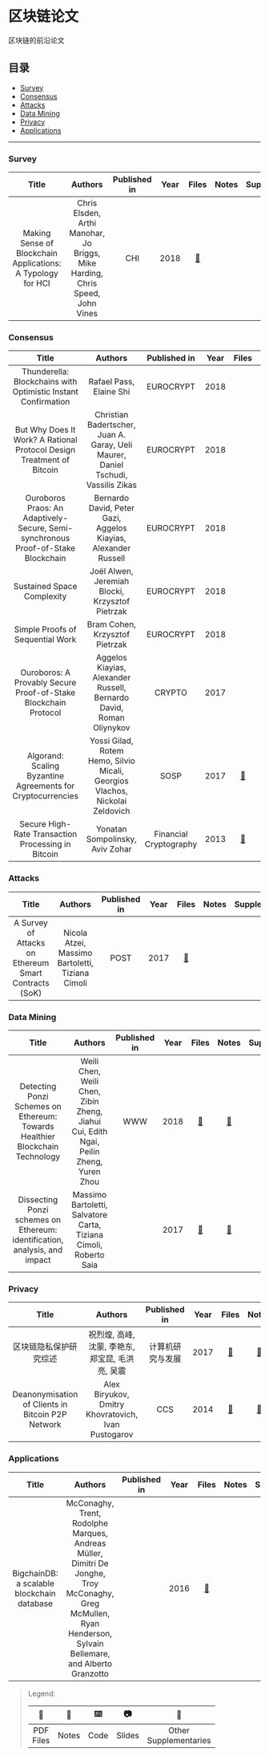 # 区块链论文

区块链的前沿论文

## 目录

* [Survey](#survey)
* [Consensus](#consensus)
* [Attacks](#attacks)
* [Data Mining](#data-mining)
* [Privacy](#privacy)
* [Applications](#applications)

---

### Survey

| Title | Authors | Published in | Year | Files | Notes | Supplementaries |
| :-: | :-: | :-: | :-: | :-: | :-: | :-: |
| Making Sense of Blockchain Applications: A Typology for HCI | Chris Elsden, Arthi Manohar, Jo Briggs, Mike Harding, Chris Speed, John Vines | CHI | 2018 | [:ledger:](https://dl.acm.org/ft_gateway.cfm?id=3174032&type=pdf) |  | [:floppy_disk:](https://figshare.com/articles/Survey_and_Typology_of_Blockchain_Applications_Sep_2017_/5765502/1) |

### Consensus

| Title | Authors | Published in | Year | Files | Notes | Supplementaries |
| :-: | :-: | :-: | :-: | :-: | :-: | :-: |
| Thunderella: Blockchains with Optimistic Instant Confirmation | Rafael Pass, Elaine Shi | EUROCRYPT | 2018 |  |  |
| But Why Does It Work? A Rational Protocol Design Treatment of Bitcoin | Christian Badertscher, Juan A. Garay, Ueli Maurer, Daniel Tschudi, Vassilis Zikas | EUROCRYPT | 2018 |  |  |
| Ouroboros Praos: An Adaptively-Secure, Semi-synchronous Proof-of-Stake Blockchain | Bernardo David, Peter Gazi, Aggelos Kiayias, Alexander Russell | EUROCRYPT | 2018 |  |  |
| Sustained Space Complexity | Joël Alwen, Jeremiah Blocki, Krzysztof Pietrzak | EUROCRYPT | 2018 |  |  |
| Simple Proofs of Sequential Work | Bram Cohen, Krzysztof Pietrzak | EUROCRYPT | 2018 |  |  |
| Ouroboros: A Provably Secure Proof-of-Stake Blockchain Protocol | Aggelos Kiayias, Alexander Russell, Bernardo David, Roman Oliynykov | CRYPTO | 2017 |  | [:memo:](./notes/Ouroboros.md) | [:keyboard:](https://github.com/input-output-hk/cardano-sl.git) |
| Algorand: Scaling Byzantine Agreements for Cryptocurrencies | Yossi Gilad, Rotem Hemo, Silvio Micali, Georgios Vlachos, Nickolai Zeldovich | SOSP | 2017 | [:ledger:](https://dl.acm.org/ft_gateway.cfm?id=3132757&type=pdf) | [:memo:](./notes/Algorand演示文档.pdf) |
| Secure High-Rate Transaction Processing in Bitcoin | Yonatan Sompolinsky, Aviv Zohar | Financial Cryptography | 2013 |[:ledger:](https://fc15.ifca.ai/preproceedings/paper_30.pdf)   |  [:memo:](./notes/GHOST阅读笔记.pdf) |

### Attacks

| Title | Authors | Published in | Year | Files | Notes | Supplementaries |
| :-: | :-: | :-: | :-: | :-: | :-: | :-: |
| A Survey of Attacks on Ethereum Smart Contracts (SoK) | Nicola Atzei, Massimo Bartoletti, Tiziana Cimoli | POST | 2017 | [:ledger:](https://pdfs.semanticscholar.org/66cc/6e3f36c4282a189249523a5e88577739b736.pdf) |  |

### Data Mining

| Title | Authors | Published in | Year | Files | Notes | Supplementaries |
| :-: | :-: | :-: | :-: | :-: | :-: | :-: |
| Detecting Ponzi Schemes on Ethereum: Towards Healthier Blockchain Technology|Weili Chen, Weili Chen, Zibin Zheng, Jiahui Cui, Edith Ngai, Peilin Zheng,  Yuren Zhou| WWW | 2018 | [:ledger:](https://dl.acm.org/citation.cfm?id=3186046)|[:memo:](./notes/Detecting%20Ponzi%20Schemes%20on%20Ethereum.pdf)|                                                                               
| Dissecting Ponzi schemes on Ethereum: identification, analysis, and impact|Massimo Bartoletti, Salvatore Carta, Tiziana Cimoli, Roberto Saia | | 2017 | [:ledger:](http://pdfs.semanticscholar.org/96ae/cce3b5f82a6e920445eb4bfd8ab71189538a.pdf)|[:memo:](./notes/Dissecting%20Ponzi%20schemes%20on%20Ethereum.pdf)|                                                                               


### Privacy

| Title | Authors | Published in | Year | Files | Notes | Supplementaries |
| :-: | :-: | :-: | :-: | :-: | :-: | :-: |
| 区块链隐私保护研究综述 | 祝烈煌, 高峰, 沈蒙, 李艳东, 郑宝昆, 毛洪亮, 吴震 | 计算机研究与发展 | 2017 | [:ledger:](http://crad.ict.ac.cn/CN/article/downloadArticleFile.do?attachType=PDF&id=3529) | [:memo:](./notes/区块链隐私保护研究综述.md) |
| Deanonymisation of Clients in Bitcoin P2P Network | Alex Biryukov, Dmitry Khovratovich, Ivan Pustogarov | CCS | 2014 | [:ledger:](https://www.cryptolux.org/images/a/a1/Ccsfp614s-biryukovATS.pdf) | [:memo:](./notes/Deanonymisation%20of%20Clients%20in%20Bitcoin%20P2P%20Network.pdf) | [:camera:](http://www.hiero.lu/doc/H1_Alex-Biryukov-Research-CC.pdf) |

### Applications

| Title | Authors | Published in | Year | Files | Notes | Supplementaries |
| :-: | :-: | :-: | :-: | :-: | :-: | :-: |
| BigchainDB: a scalable blockchain database | McConaghy, Trent, Rodolphe Marques, Andreas Müller, Dimitri De Jonghe, Troy McConaghy, Greg McMullen, Ryan Henderson, Sylvain Bellemare, and Alberto Granzotto |  | 2016 | [:ledger:](https://www.bigchaindb.com/whitepaper/bigchaindb-whitepaper.pdf) |  |

> Legend:
> 
> | :ledger: | :memo: | :keyboard: | :camera: | :floppy_disk: |
> | :-: | :-: |  :-: |  :-: |  :-: | 
> | PDF<br>Files | Notes | Code | Slides | Other<br>Supplementaries |


